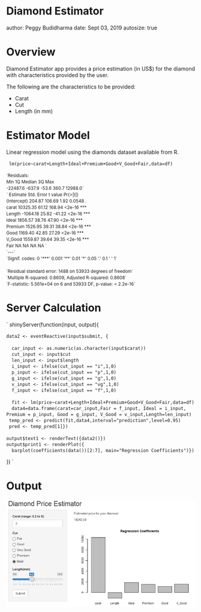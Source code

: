 Diamond Estimator
========================================================
author: Peggy Budidharma
date: Sept 03, 2019
autosize: true

Overview
========================================================

Diamond Estimator app provides a price estimation (in US$) for the diamond with characteristics provided by the user.

The following are the characteristics to be provided: 
- Carat
- Cut
- Length (in mm)

Estimator Model
========================================================

Linear regression model using the diamonds dataset available from R.

     lm(price~carat+Length+Ideal+Premium+Good+V_Good+Fair,data=df)
<small>
`Residuals:<br>
     Min       1Q   Median       3Q      Max <br>
-22487.6   -637.9    -53.6    360.7  12988.0`<br>
`            Estimate Std. Error t value Pr(>|t|) <br>  
(Intercept)   204.87     106.69    1.92   0.0548 . <br>
carat       10325.35      61.12  168.94   <2e-16 *** <br>
Length      -1064.18      25.82  -41.22   <2e-16 *** <br>
Ideal        1856.57      38.76   47.90   <2e-16 *** <br>
Premium      1526.95      39.31   38.84   <2e-16 *** <br>
Good         1169.40      42.85   27.29   <2e-16 *** <br>
V_Good       1559.87      39.64   39.35   <2e-16 *** <br>
Fair              NA         NA      NA       NA    `<br>
`---`<br>
`Signif. codes:  0 '***' 0.001 '**' 0.01 '*' 0.05 '.' 0.1 ' ' 1`<br>
<br>
`Residual standard error: 1488 on 53933 degrees of freedom`<br>
`Multiple R-squared:  0.8609,	Adjusted R-squared:  0.8608` <br>
`F-statistic: 5.561e+04 on 6 and 53933 DF,  p-value: < 2.2e-16`
</small>

Server Calculation
========================================================

` 
shinyServer(function(input, output){

    data2 <- eventReactive(input$submit, {
      
      car_input <- as.numeric(as.character(input$carat))
      cut_input <- input$cut
      len_input <- input$length
      i_input <- ifelse(cut_input == "i",1,0)
      p_input <- ifelse(cut_input == "p",1,0)
      g_input <- ifelse(cut_input == "g",1,0)
      v_input <- ifelse(cut_input == "vg",1,0)
      f_input <- ifelse(cut_input == "f",1,0)
    
      fit <- lm(price~carat+Length+Ideal+Premium+Good+V_Good+Fair,data=df)
      data4=data.frame(carat=car_input,Fair = f_input, Ideal = i_input, Premium = p_input, Good = g_input, V_Good = v_input,Length=len_input)
     temp_pred <- predict(fit,data4,interval="prediction",level=0.95)
     pred <- temp_pred[1]})
     
    output$text1 <- renderText({data2()})
    output$print1 <- renderPlot({  
      barplot(coefficients(data())[2:7], main="Regression Coefficients")})
})
`

Output
========================================================

![result](DiamondEstimator_Shiny.jpg)
